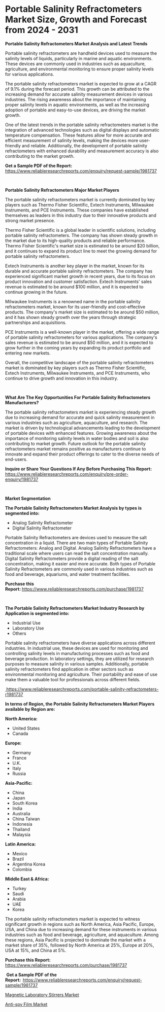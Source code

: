 <p><h1>Portable Salinity Refractometers Market Size, Growth and Forecast from 2024 - 2031</h1></p><p><strong>Portable Salinity Refractometers Market Analysis and Latest Trends</strong></p>
<p><p>Portable salinity refractometers are handheld devices used to measure the salinity levels of liquids, particularly in marine and aquatic environments. These devices are commonly used in industries such as aquaculture, agriculture, and environmental monitoring to ensure proper salinity levels for various applications.</p><p>The portable salinity refractometers market is expected to grow at a CAGR of 9.1% during the forecast period. This growth can be attributed to the increasing demand for accurate salinity measurement devices in various industries. The rising awareness about the importance of maintaining proper salinity levels in aquatic environments, as well as the increasing adoption of portable and easy-to-use devices, are driving the market growth.</p><p>One of the latest trends in the portable salinity refractometers market is the integration of advanced technologies such as digital displays and automatic temperature compensation. These features allow for more accurate and efficient measurement of salinity levels, making the devices more user-friendly and reliable. Additionally, the development of portable salinity refractometers with enhanced durability and measurement accuracy is also contributing to the market growth.</p></p>
<p><strong>Get a Sample PDF of the Report:&nbsp;</strong> <a href="https://www.reliableresearchreports.com/enquiry/request-sample/1981737">https://www.reliableresearchreports.com/enquiry/request-sample/1981737</a></p>
<p>&nbsp;</p>
<p><strong>Portable Salinity Refractometers Major Market Players</strong></p>
<p><p>The portable salinity refractometers market is currently dominated by key players such as Thermo Fisher Scientific, Extech Instruments, Milwaukee Instruments, and PCE Instruments. These companies have established themselves as leaders in this industry due to their innovative products and strong market presence.</p><p>Thermo Fisher Scientific is a global leader in scientific solutions, including portable salinity refractometers. The company has shown steady growth in the market due to its high-quality products and reliable performance. Thermo Fisher Scientific's market size is estimated to be around $20 billion, and it continues to expand its product line to meet the growing demand for portable salinity refractometers.</p><p>Extech Instruments is another key player in the market, known for its durable and accurate portable salinity refractometers. The company has experienced significant market growth in recent years, due to its focus on product innovation and customer satisfaction. Extech Instruments' sales revenue is estimated to be around $100 million, and it is expected to continue growing in the future.</p><p>Milwaukee Instruments is a renowned name in the portable salinity refractometers market, known for its user-friendly and cost-effective products. The company's market size is estimated to be around $50 million, and it has shown steady growth over the years through strategic partnerships and acquisitions.</p><p>PCE Instruments is a well-known player in the market, offering a wide range of portable salinity refractometers for various applications. The company's sales revenue is estimated to be around $50 million, and it is expected to grow further in the coming years by expanding its product portfolio and entering new markets.</p><p>Overall, the competitive landscape of the portable salinity refractometers market is dominated by key players such as Thermo Fisher Scientific, Extech Instruments, Milwaukee Instruments, and PCE Instruments, who continue to drive growth and innovation in this industry.</p></p>
<p>&nbsp;</p>
<p><strong>What Are The Key Opportunities For Portable Salinity Refractometers Manufacturers?</strong></p>
<p><p>The portable salinity refractometers market is experiencing steady growth due to increasing demand for accurate and quick salinity measurement in various industries such as agriculture, aquaculture, and research. The market is driven by technological advancements leading to the development of portable devices with enhanced features. Growing awareness about the importance of monitoring salinity levels in water bodies and soil is also contributing to market growth. Future outlook for the portable salinity refractometers market remains positive as manufacturers continue to innovate and expand their product offerings to cater to the diverse needs of end-users.</p></p>
<p><strong>Inquire or Share Your Questions If Any Before Purchasing This Report:</strong> <a href="https://www.reliableresearchreports.com/enquiry/pre-order-enquiry/1981737">https://www.reliableresearchreports.com/enquiry/pre-order-enquiry/1981737</a></p>
<p>&nbsp;</p>
<p><strong>Market Segmentation</strong></p>
<p><strong>The Portable Salinity Refractometers Market Analysis by types is segmented into:</strong></p>
<p><ul><li>Analog Salinity Refractometer</li><li>Digital Salinity Refractometer</li></ul></p>
<p><p>Portable Salinity Refractometers are devices used to measure the salt concentration in a liquid. There are two main types of Portable Salinity Refractometers: Analog and Digital. Analog Salinity Refractometers have a traditional scale where users can read the salt concentration manually. Digital Salinity Refractometers provide a digital reading of the salt concentration, making it easier and more accurate. Both types of Portable Salinity Refractometers are commonly used in various industries such as food and beverage, aquariums, and water treatment facilities.</p></p>
<p><strong>Purchase this Report:&nbsp;</strong><a href="https://www.reliableresearchreports.com/purchase/1981737">https://www.reliableresearchreports.com/purchase/1981737</a></p>
<p>&nbsp;</p>
<p><strong>The Portable Salinity Refractometers Market Industry Research by Application is segmented into:</strong></p>
<p><ul><li>Industrial Use</li><li>Laboratory Use</li><li>Others</li></ul></p>
<p><p>Portable salinity refractometers have diverse applications across different industries. In industrial use, these devices are used for monitoring and controlling salinity levels in manufacturing processes such as food and beverage production. In laboratory settings, they are utilized for research purposes to measure salinity in various samples. Additionally, portable salinity refractometers find application in other sectors such as environmental monitoring and agriculture. Their portability and ease of use make them a valuable tool for professionals across different fields.</p></p>
<p><a href="https://www.reliableresearchreports.com/portable-salinity-refractometers-r1981737">&nbsp;https://www.reliableresearchreports.com/portable-salinity-refractometers-r1981737</a></p>
<p><strong>In terms of Region, the Portable Salinity Refractometers Market Players available by Region are:</strong></p>
<p>
    <p> <strong> North America: </strong>
        <ul>
            <li>United States</li>
            <li>Canada</li>
        </ul>
        </p> 
    <p> <strong> Europe: </strong>
        <ul>
            <li>Germany</li>
            <li>France</li>
            <li>U.K.</li>
            <li>Italy</li>
            <li>Russia</li>
        </ul>
        </p> 
    <p> <strong> Asia-Pacific: </strong>
        <ul>
            <li>China</li>
            <li>Japan</li>
            <li>South Korea</li>
            <li>India</li>
            <li>Australia</li>
            <li>China Taiwan</li>
            <li>Indonesia</li>
            <li>Thailand</li>
            <li>Malaysia</li>
        </ul>
        </p> 
    <p> <strong> Latin America: </strong>
        <ul>
            <li>Mexico</li>
            <li>Brazil</li>
            <li>Argentina Korea</li>
            <li>Colombia</li>
        </ul>
        </p> 
    <p> <strong> Middle East & Africa: </strong>
        <ul>
            <li>Turkey</li>
            <li>Saudi</li>
            <li>Arabia</li>
            <li>UAE</li>
            <li>Korea</li>
        </ul>
    </p>
    </p>
<p><p>The portable salinity refractometers market is expected to witness significant growth in regions such as North America, Asia Pacific, Europe, USA, and China due to increasing demand for these instruments in various industries such as food and beverage, agriculture, and aquaculture. Among these regions, Asia Pacific is projected to dominate the market with a market share of 35%, followed by North America at 25%, Europe at 20%, USA at 15%, and China at 5%.</p></p>
<p><strong>Purchase this Report: </strong><a href="https://www.reliableresearchreports.com/purchase/1981737">https://www.reliableresearchreports.com/purchase/1981737</a></p>
<p>&nbsp;<strong>Get a Sample PDF of the Report:&nbsp;&nbsp;</strong><a href="https://www.reliableresearchreports.com/enquiry/request-sample/1981737">https://www.reliableresearchreports.com/enquiry/request-sample/1981737</a></p>
<p><strong></strong></p>
<p><p><a href="https://github.com/RoccoManning/Market-Research-Report-List-4/blob/main/magnetic-laboratory-stirrers-market.md">Magnetic Laboratory Stirrers Market</a></p><p><a href="https://sudsy-motorcycle-bbc.notion.site/Anti-spy-Film-Market-Insight-Market-Trends-Growth-Forecasted-from-2024-TO-2031-73c356540ea447ff981b04be5458b51e">Anti-spy Film Market</a></p></p>